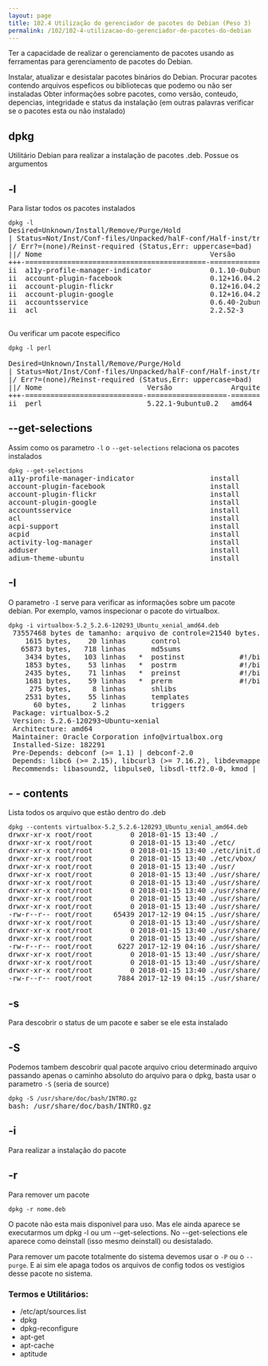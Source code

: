 ```yaml
---
layout: page
title: 102.4 Utilização do gerenciador de pacotes do Debian (Peso 3)
permalink: /102/102-4-utilizacao-do-gerenciador-de-pacotes-do-debian
---
```


Ter a capacidade de realizar o gerenciamento de pacotes usando as ferramentas para gerenciamento de pacotes do Debian.

Instalar, atualizar  e desistalar pacotes binários do Debian.
Procurar pacotes contendo arquivos espeficos ou bibliotecas que podemo ou não ser instaladas
Obter informações sobre pacotes, como versão, conteudo, depencias, integridade e status da instalação (em outras palavras verificar se o pacotes esta ou não instalado)


## dpkg

Utilitário Debian para realizar a instalação de pacotes .deb. Possue os argumentos

## -l

Para listar todos os pacotes instalados


<pre class="language-bash command-line">
<code>dpkg -l</code>
Desired=Unknown/Install/Remove/Purge/Hold
| Status=Not/Inst/Conf-files/Unpacked/halF-conf/Half-inst/trig-aWait/Trig-pend
|/ Err?=(none)/Reinst-required (Status,Err: uppercase=bad)
||/ Nome                                        Versão                                       Arquitectura Descrição
+++-===========================================-============================================-============-================================================================================
ii  a11y-profile-manager-indicator              0.1.10-0ubuntu3                              amd64        Accessibility Profile Manager - Unity desktop indicator
ii  account-plugin-facebook                     0.12+16.04.20160126-0ubuntu1                 all          GNOME Control Center account plugin for single signon - facebook
ii  account-plugin-flickr                       0.12+16.04.20160126-0ubuntu1                 all          GNOME Control Center account plugin for single signon - flickr
ii  account-plugin-google                       0.12+16.04.20160126-0ubuntu1                 all          GNOME Control Center account plugin for single signon
ii  accountsservice                             0.6.40-2ubuntu11.3                           amd64        query and manipulate user account information
ii  acl                                         2.2.52-3                                     amd64        Access control list utilities

</pre>

Ou verificar um pacote especifico

<pre class="language-bash command-line">
<code>dpkg -l perl</code>

Desired=Unknown/Install/Remove/Purge/Hold
| Status=Not/Inst/Conf-files/Unpacked/halF-conf/Half-inst/trig-aWait/Trig-pend
|/ Err?=(none)/Reinst-required (Status,Err: uppercase=bad)
||/ Nome                         Versão              Arquitectura        Descrição
+++-============================-===================-===================-=============================================================
ii  perl                         5.22.1-9ubuntu0.2   amd64               Larry Wall's Practical Extraction and Report Language
</pre>

## --get-selections

Assim como os parametro `-l` o `--get-selections` relaciona os pacotes instalados


<pre class="language-bash command-line">
<code>dpkg --get-selections</code>
a11y-profile-manager-indicator                  install
account-plugin-facebook                         install
account-plugin-flickr                           install
account-plugin-google                           install
accountsservice                                 install
acl                                             install
acpi-support                                    install
acpid                                           install
activity-log-manager                            install
adduser                                         install
adium-theme-ubuntu                              install
</pre>

## -I

O parametro `-I` serve para verificar as informações sobre um pacote debian. Por exemplo, vamos inspecionar o pacote do virtualbox.

<pre class="language-bash command-line">
<code>dpkg -i virtualbox-5.2_5.2.6-120293_Ubuntu_xenial_amd64.deb</code>
 73557468 bytes de tamanho: arquivo de controle=21540 bytes.
    1615 bytes,    20 linhas      control              
   65873 bytes,   718 linhas      md5sums              
    3434 bytes,   103 linhas   *  postinst             #!/bin/sh
    1853 bytes,    53 linhas   *  postrm               #!/bin/sh
    2435 bytes,    71 linhas   *  preinst              #!/bin/bash
    1681 bytes,    59 linhas   *  prerm                #!/bin/sh
     275 bytes,     8 linhas      shlibs               
    2531 bytes,    55 linhas      templates            
      60 bytes,     2 linhas      triggers             
 Package: virtualbox-5.2
 Version: 5.2.6-120293~Ubuntu~xenial
 Architecture: amd64
 Maintainer: Oracle Corporation info@virtualbox.org
 Installed-Size: 182291
 Pre-Depends: debconf (>= 1.1) | debconf-2.0
 Depends: libc6 (>= 2.15), libcurl3 (>= 7.16.2), libdevmapper1.02.1 (>= 2:1.02.97), libfontconfig1 (>= 2.11.94), libfreetype6 (>= 2.2.1), libgcc1 (>= 1:3.4), libgl1-mesa-glx | libgl1, libglib2.0-0 (>= 2.12.0), libice6 (>= 1:1.0.0), libpng12-0 (>= 1.2.13-4), libsdl1.2debian (>= 1.2.11), libsm6, libssl1.0.0 (>= 1.0.0), libstdc++6 (>= 5.2), libvpx3 (>= 1.5.0), libx11-6, libx11-xcb1, libxcb1 (>= 1.8), libxcursor1 (>> 1.1.2), libxext6, libxinerama1, libxml2 (>= 2.7.4), libxmu6, libxrender1, libxt6, zlib1g (>= 1:1.1.4), psmisc, adduser
 Recommends: libasound2, libpulse0, libsdl-ttf2.0-0, kmod | kldutils | module-init-tools, linux
</pre>

## - - contents

Lista todos os arquivo que estão dentro do .deb

<pre class="language-bash command-line">
<code>dpkg --contents virtualbox-5.2_5.2.6-120293_Ubuntu_xenial_amd64.deb</code>
drwxr-xr-x root/root         0 2018-01-15 13:40 ./
drwxr-xr-x root/root         0 2018-01-15 13:40 ./etc/
drwxr-xr-x root/root         0 2018-01-15 13:40 ./etc/init.d/
drwxr-xr-x root/root         0 2018-01-15 13:40 ./etc/vbox/
drwxr-xr-x root/root         0 2018-01-15 13:40 ./usr/
drwxr-xr-x root/root         0 2018-01-15 13:40 ./usr/share/
drwxr-xr-x root/root         0 2018-01-15 13:40 ./usr/share/icons/
drwxr-xr-x root/root         0 2018-01-15 13:40 ./usr/share/icons/hicolor/
drwxr-xr-x root/root         0 2018-01-15 13:40 ./usr/share/icons/hicolor/scalable/
drwxr-xr-x root/root         0 2018-01-15 13:40 ./usr/share/icons/hicolor/scalable/apps/
-rw-r--r-- root/root     65439 2017-12-19 04:15 ./usr/share/icons/hicolor/scalable/apps/virtualbox.svg
drwxr-xr-x root/root         0 2018-01-15 13:40 ./usr/share/icons/hicolor/scalable/mimetypes/
drwxr-xr-x root/root         0 2018-01-15 13:40 ./usr/share/icons/hicolor/40x40/
drwxr-xr-x root/root         0 2018-01-15 13:40 ./usr/share/icons/hicolor/40x40/apps/
-rw-r--r-- root/root      6227 2017-12-19 04:16 ./usr/share/icons/hicolor/40x40/apps/virtualbox.png
drwxr-xr-x root/root         0 2018-01-15 13:40 ./usr/share/icons/hicolor/40x40/mimetypes/
drwxr-xr-x root/root         0 2018-01-15 13:40 ./usr/share/icons/hicolor/64x64/
drwxr-xr-x root/root         0 2018-01-15 13:40 ./usr/share/icons/hicolor/64x64/apps/
-rw-r--r-- root/root      7884 2017-12-19 04:15 ./usr/share/icons/hicolor/64x64/apps/virtualbox.png
</pre>

## -s

Para descobrir o status de um pacote e saber se ele esta instalado

## -S

Podemos tambem descobrir qual pacote arquivo criou determinado arquivo passando apenas o caminho absoluto do arquivo para o dpkg, basta usar o parametro `-S` (seria de source)

<pre class="language-bash command-line">
<code>dpkg -S /usr/share/doc/bash/INTRO.gz</code>
bash: /usr/share/doc/bash/INTRO.gz
</pre>

## -i

Para realizar a instalação do pacote

## -r

Para remover um pacote

	dpkg -r nome.deb

O pacote não esta mais disponivel para uso. Mas ele ainda aparece se executarmos um dpkg -l ou um --get-selections. No --get-selections ele aparece como deinstall (isso mesmo deinstall) ou desistalado.

Para remover um pacote totalmente do sistema devemos usar o `-P` ou o `--purge`. E ai sim ele apaga todos os arquivos de config todos os vestigios desse pacote no sistema.


### Termos e Utilitários:

* /etc/apt/sources.list
* dpkg
* dpkg-reconfigure
* apt-get
* apt-cache
* aptitude

